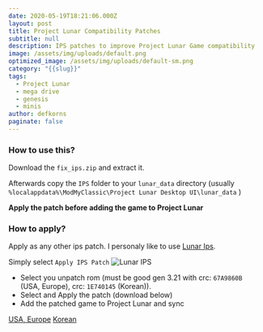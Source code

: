 ```yaml
---
date: 2020-05-19T18:21:06.000Z
layout: post
title: Project Lunar Compatibility Patches
subtitle: null
description: IPS patches to improve Project Lunar Game compatibility
image: /assets/img/uploads/default.png
optimized_image: /assets/img/uploads/default-sm.png
category: "{{slug}}"
tags:
  - Project Lunar
  - mega drive
  - genesis
  - minis
author: defkorns
paginate: false
---
```

### How to use this?

Download the `fix_ips.zip` and extract it. 



Afterwards copy the `IPS` folder to your `lunar_data` directory (usually `%localappdata%\ModMyClassic\Project Lunar Desktop UI\lunar_data` )



**Apply the patch before adding the game to Project Lunar**

### How to apply?

Apply as any other ips patch. I personaly like to use [Lunar Ips](https://www.romhacking.net/utilities/240/).

Simply select `Apply IPS Patch` ![Lunar IPS](https://www.romhacking.net/utilities/screenshots/240screenshot1.gif)

* Select you unpatch rom (must be good gen 3.21 with crc: `67A9860B` (USA, Europe), crc: `1E740145` (Korean)).
* Select and Apply the patch (download below)
* Add the patched game to Project Lunar and sync

<div class="download-section">
<a href="https://github.com/DefKorns/defkorns.github.io/raw/master/assets/Desert%20Strike%20-%20Return%20to%20the%20Gulf%20(UE)%20%5B!%5D.ips" class="btn btn-darkred" role="button">USA, Europe</a> <a href="https://github.com/DefKorns/defkorns.github.io/raw/master/assets/Desert%20Strike%20-%20Return%20to%20the%20Gulf%20(K).ips" class="btn btn-darkred" role="button">Korean</a>
</div>